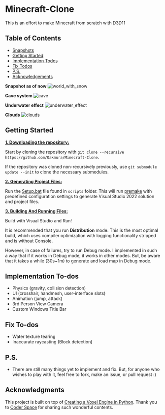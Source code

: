 # Minecraft-Clone
This is an effort to make Minecraft from scratch with D3D11

## Table of Contents

- [Snapshots](#snapshots)
- [Getting Started](#Geting-Started)
- [Implementation Todos](#Implementation-To-dos)
- [Fix Todos](#Fix-To-dos)
- [P.S.](#ps)
- [Acknowledgements](#acknowledgements)

**Snapshot as of now** <a name = "snapshots"></a>
![world_with_snow](https://github.com/Oakmura/Minecraft-Clone/assets/89961585/d36600fb-8d9c-461e-9b8c-81bf65f6c3a1)

**Cave system**
![cave](https://github.com/Oakmura/Minecraft-Clone/assets/89961585/df486057-1a03-4bd1-bf1a-6baea97fc04b)

**Underwater effect**
![underwater_effect](https://github.com/Oakmura/Minecraft-Clone/assets/89961585/878cbd1e-9936-4968-8e5c-8edd7c7068e6)

**Clouds**
![clouds](https://github.com/Oakmura/Minecraft-Clone/assets/89961585/d0a26c8e-7c0c-4535-9ee1-74a6eaefb724)

## Getting Started <a name = "Geting-Started"></a>
<ins>**1. Downloading the repository:**</ins>

Start by cloning the repository with `git clone --recursive https://github.com/Oakmura/Minecraft-Clone`.

If the repository was cloned non-recursively previously, use `git submodule update --init` to clone the necessary submodules.
  
<ins>**2. Generating Project Files:**</ins>

Run the [Setup.bat](https://github.com/Oakmura/Minecraft-Clone/blob/main/scripts/GenerateProjects.bat) file found in `scripts` folder. This will run [premake](https://github.com/Oakmura/Minecraft-Clone/blob/main/vendor/bin/premake/premake5.exe) with predefined configuration settings to generate Visual Studio 2022 solution and project files.

<ins>**3. Building And Running Files:**</ins>

Build with Visual Studio and Run!

It is recommended that you run **Distribution** mode. This is the most optimal build, which uses compiler optimization with logging functionality stripped and is without Console. 

However, in case of failures, try to run Debug mode. I implemented in such a way that if it works in Debug mode, it works in other modes. But, be aware that it takes a while (30s~1m) to generate and load map in Debug mode.

## Implementation To-dos <a name = "Implementation-To-dos"></a>
- Physics (gravity, collision detection)
- UI (crosshair, handmesh, user-interface slots)
- Animation (jump, attack)
- 3rd Person View Camera
- Custom Windows Title Bar

## Fix To-dos <a name = "Fix-To-dos"></a>
- Water texture tearing
- Inaccurate raycasting (Block detection)

## P.S. <a name = "ps"></a>
- There are still many things yet to implement and fix. But, for anyone who wishes to play with it, feel free to fork, make an issue, or pull request :)

## Acknowledgments <a name = "acknowledgment"></a>

This project is built on top of [Creating a Voxel Engine in Python](https://www.youtube.com/watch?v=Ab8TOSFfNp4).  Thank you to [Coder Space](https://www.youtube.com/watch?v=Ab8TOSFfNp4) for sharing such wonderful contents.
